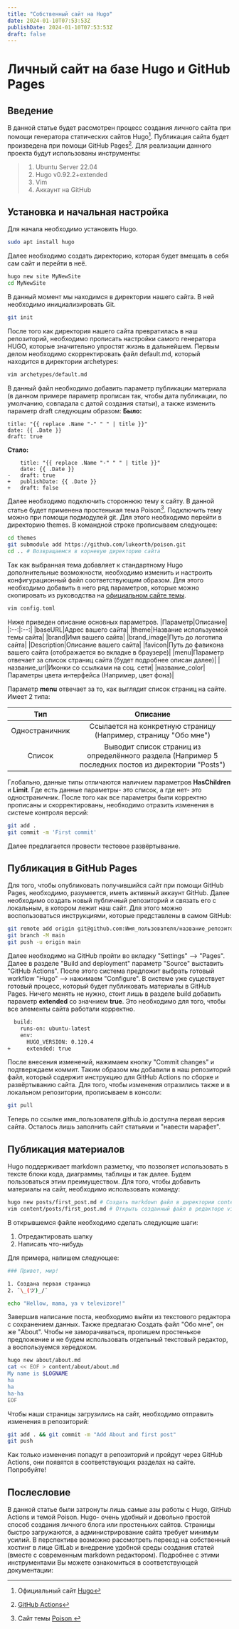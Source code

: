```yaml
---
title: "Собственный сайт на Hugo"
date: 2024-01-10T07:53:53Z
publishDate: 2024-01-10T07:53:53Z
draft: false
---
```

# Личный сайт на базе Hugo и GitHub Pages
## Введение
В данной статье будет рассмотрен процесс создания личного сайта при помощи генератора статических сайтов Hugo[^2]. Публикация сайта будет произведена при помощи GitHub Pages[^3].
Для реализации данного проекта будут использованы инструменты:
> 1. Ubuntu Server 22.04
> 2. Hugo v0.92.2+extended 
> 3. Vim
> 4. Аккаунт на GitHub

## Установка и начальная настройка
Для начала необходимо установить Hugo.
```bash
sudo apt install hugo
```
Далее необходимо создать директорию, которая будет вмещать в себя сам сайт и перейти в неё.
```bash
hugo new site MyNewSite
cd MyNewSite
```
В данный момент мы находимся в директории нашего сайта. В ней необходимо инициализировать Git.
```bash
git init
```
После того как директория нашего сайта превратилась в наш репозиторий, необходимо прописать настройки самого генератора HUGO, которые значительно упростят жизнь в дальнейшем.
Первым делом необходимо скорректировать файл default.md, который находится в директории archetypes:
```bash
vim archetypes/default.md
```
В данный файл необходимо добавить параметр публикации материала (в данном примере параметр прописан так, чтобы дата публикации, по умолчанию, совпадала с датой создания статьи), а также изменить параметр draft следующим образом:
**Было:**
```
title: "{{ replace .Name "-" " " | title }}"
date: {{ .Date }}
draft: true
```
**Стало:**
```
	title: "{{ replace .Name "-" " " | title }}"
	date: {{ .Date }}
-	draft: true
+	publishDate: {{ .Date }}
+	draft: false
```
Далее необходимо подключить стороннюю тему к сайту. В данной статье будет применена простенькая тема Poison[^1]. Подключить тему можно при помощи подмодулей git. Для этого необходимо перейти в директорию themes. В командной строке прописываем следующее:
```bash
cd themes
git submodule add https://github.com/lukeorth/poison.git
cd .. # Возвращаемся в корневую директорию сайта
```
Так как выбранная тема добавляет к стандартному Hugo дополнительные возможности, необходимо изменить и настроить конфигурационный файл соответствующим образом. Для этого необходимо добавить в него ряд параметров, которые можно скопировать из руководства на [официальном сайте темы](https://poison.lukeorth.com/posts/introducing-poison/#example-config). 
```bash
vim config.toml
```

Ниже приведен описание основных параметров.
|Параметр|Описание|
|:--:|:--:|
|baseURL|Адрес вашего сайта|
|theme|Название используемой темы сайта|
|brand|Имя вашего сайта|
|brand_image|Путь до логотипа сайта|
|Description|Описание вашего сайта|
|favicon|Путь до фавикона вашего сайта (отображается во вкладке в браузере)|
|menu|Параметр отвечает за список страниц сайта (будет подробнее описан далее)|
|название_url|Иконки со ссылками на соц. сети|
|название_color|Параметры цвета интерфейса (Например, цвет фона)|

Параметр **menu** отвечает за то, как выглядит список страниц на сайте. Имеет 2 типа:

|Тип|Описание|
|:--:|:--:|
|Одностраничник|Ссылается на конкретную страницу (Например, страницу "Обо мне")|
|Список|Выводит список страниц из определённого раздела (Например 5 последних постов из директории "Posts")|

Глобально, данные типы отличаются наличием параметров **HasChildren** и **Limit**. Где есть данные параметры- это список, а где нет- это одностраничник.
После того как все параметры были корректно прописаны и скорректированы, необходимо отразить изменения в системе контроля версий:
```bash
git add .
git commit -m 'First commit'
```
Далее предлагается провести тестовое развёртывание.
## Публикация в GitHub Pages
Для того, чтобы опубликовать получившийся сайт при помощи GitHub Pages, необходимо, разумеется, иметь активный аккаунт GitHub. Далее необходимо создать новый публичный репозиторий и связать его с локальным, в котором лежит наш сайт. Для этого можно воспользоваться инструкциями, которые представлены в самом GitHub:
```bash
git remote add origin git@github.com:Имя_пользователя/название_репозитория.git
git branch -M main
git push -u origin main
``` 
Далее необходимо на GitHub пройти во вкладку "Settings" --> "Pages". Далее в разделе "Build and deployment" параметр "Source" выставить "GitHub Actions". После этого система предложит выбрать готовый workflow "Hugo" --> нажимаем "Configure".
В системе уже существует готовый процесс, который будет публиковать материалы в GitHub Pages. Ничего менять не нужно, стоит лишь в разделе build добавить параметр **extended** со значнием **true**. Это необходимо для того, чтобы все элементы сайта работали корректно.
```bash
  build:
    runs-on: ubuntu-latest
    env:
      HUGO_VERSION: 0.120.4
+     extended: true
```
После внесения изменений, нажимаем кнопку "Commit changes" и подтверждаем коммит. Таким образом мы добавили в наш репозиторий файл, который содержит инструкцию для GitHub Actions по сборке и развёртыванию сайта.
Для того, чтобы изменения отразились также и в локальном репозитории, прописываем в консоли:
```bash
git pull
```
Теперь по ссылке имя_пользователя.github.io доступна первая версия сайта. Осталось лишь заполнить сайт статьями и "навести марафет".
## Публикация материалов
Hugo поддерживает markdown разметку, что позволяет использовать в тексте блоки кода, диаграммы, таблицы и так далее. Будем пользоваться этим преимуществом.
Для того, чтобы добавить материалы на сайт, необходимо использовать команду:
```bash
hugo new posts/first_post.md # Создать markdown файл в директории content/posts
vim content/posts/first_post.md # Открыть созданный файл в редакторе vim
```
В открывшемся файле необходимо сделать следующие шаги:
1. Отредактировать шапку
2. Написать что-нибудь

Для примера, напишем следующее:
```bash
### Привет, мир!

1. Создана первая страница
2. ¯\_(ツ)_/¯

echo "Hellow, mama, ya v televizore!"
```
Завершив написание поста, необходимо выйти из текстового редактора с сохранением данных.
Также предлагаю Создать файл "Обо мне", он же "About". Чтобы не заморачиваться, пропишем простенькое предложение и не будем использовать отдельный текстовый редактор, а воспользуемся хередоком. 
```bash
hugo new about/about.md
cat << EOF > content/about/about.md
My name is $LOGNAME
ha
ha
ha-ha
EOF
```
Чтобы наши страницы загрузились на сайт, необходимо отправить изменения в репозиторий:
```bash
git add . && git commit -m "Add About and first post"
git push
```
Как только изменения попадут в репозиторий и пройдут через GitHub Actions, они появятся в соответствующих разделах на сайте. Попробуйте!
## Послесловие
 В данной статье были затронуты лишь самые азы работы с Hugo, GitHub Actions и темой Poison.
Hugo- очень удобный и довольно простой способ создания личного блога или простеньких сайтов. Страницы быстро загружаются, а администрирование сайта требует минимум усилий. В перспективе возможно рассмотреть переезд на собственный хостинг в лице GitLab и внедрение удобной среды создания статей (вместе с современным markdown редактором). Подробнее с этими инструментами Вы можете ознакомиться в соответствующей документации:
[^1]:Сайт темы [Poison ](https://poison.lukeorth.com/)
[^2]:Официальный сайт [Hugo](https://gohugo.io)
[^3]:[GitHub Actions](https://docs.github.com/ru/actions)

